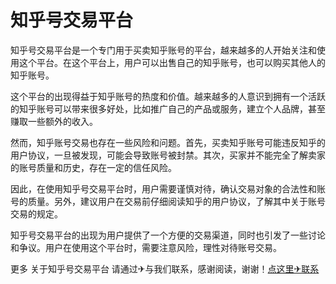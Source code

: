 # 知乎号交易平台

知乎号交易平台是一个专门用于买卖知乎账号的平台，越来越多的人开始关注和使用这个平台。在这个平台上，用户可以出售自己的知乎账号，也可以购买其他人的知乎账号。

这个平台的出现得益于知乎账号的热度和价值。越来越多的人意识到拥有一个活跃的知乎账号可以带来很多好处，比如推广自己的产品或服务，建立个人品牌，甚至赚取一些额外的收入。

然而，知乎账号交易也存在一些风险和问题。首先，买卖知乎账号可能违反知乎的用户协议，一旦被发现，可能会导致账号被封禁。其次，买家并不能完全了解卖家的账号质量和历史，存在一定的信任风险。

因此，在使用知乎号交易平台时，用户需要谨慎对待，确认交易对象的合法性和账号的质量。另外，建议用户在交易前仔细阅读知乎的用户协议，了解其中关于账号交易的规定。

知乎号交易平台的出现为用户提供了一个方便的交易渠道，同时也引发了一些讨论和争议。用户在使用这个平台时，需要注意风险，理性对待账号交易。

更多 关于知乎号交易平台 请通过✈与我们联系，感谢阅读，谢谢！[点这里✈联系](https://www.k02.cc)